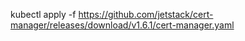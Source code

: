kubectl apply -f https://github.com/jetstack/cert-manager/releases/download/v1.6.1/cert-manager.yaml


